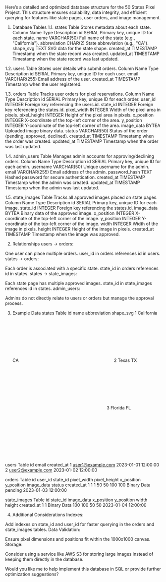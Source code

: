 Here’s a detailed and optimized database structure for the 50 States Pixel Project. This structure ensures scalability, data integrity, and efficient querying for features like state pages, user orders, and image management.

1. Database Tables
1.1. states Table
Stores metadata about each state.
Column Name
Type
Description
id
SERIAL
Primary key, unique ID for each state.
name
VARCHAR(50)
Full name of the state (e.g., "California").
abbreviation
CHAR(2)
State abbreviation (e.g., "CA").
shape_svg
TEXT
SVG data for the state shape.
created_at
TIMESTAMP
Timestamp when the state record was created.
updated_at
TIMESTAMP
Timestamp when the state record was last updated.


1.2. users Table
Stores user details who submit orders.
Column Name
Type
Description
id
SERIAL
Primary key, unique ID for each user.
email
VARCHAR(255)
Email address of the user.
created_at
TIMESTAMP
Timestamp when the user registered.


1.3. orders Table
Tracks user orders for pixel reservations.
Column Name
Type
Description
id
SERIAL
Primary key, unique ID for each order.
user_id
INTEGER
Foreign key referencing the users.id.
state_id
INTEGER
Foreign key referencing the states.id.
pixel_width
INTEGER
Width of the pixel area in pixels.
pixel_height
INTEGER
Height of the pixel area in pixels.
x_position
INTEGER
X-coordinate of the top-left corner of the area.
y_position
INTEGER
Y-coordinate of the top-left corner of the area.
image_data
BYTEA
Uploaded image binary data.
status
VARCHAR(50)
Status of the order (pending, approved, declined).
created_at
TIMESTAMP
Timestamp when the order was created.
updated_at
TIMESTAMP
Timestamp when the order was last updated.


1.4. admin_users Table
Manages admin accounts for approving/declining orders.
Column Name
Type
Description
id
SERIAL
Primary key, unique ID for each admin.
username
VARCHAR(50)
Unique username for the admin.
email
VARCHAR(255)
Email address of the admin.
password_hash
TEXT
Hashed password for secure authentication.
created_at
TIMESTAMP
Timestamp when the admin was created.
updated_at
TIMESTAMP
Timestamp when the admin was last updated.


1.5. state_images Table
Tracks all approved images placed on state pages.
Column Name
Type
Description
id
SERIAL
Primary key, unique ID for each image.
state_id
INTEGER
Foreign key referencing the states.id.
image_data
BYTEA
Binary data of the approved image.
x_position
INTEGER
X-coordinate of the top-left corner of the image.
y_position
INTEGER
Y-coordinate of the top-left corner of the image.
width
INTEGER
Width of the image in pixels.
height
INTEGER
Height of the image in pixels.
created_at
TIMESTAMP
Timestamp when the image was approved.


2. Relationships
users → orders:


One user can place multiple orders.
user_id in orders references id in users.
states → orders:


Each order is associated with a specific state.
state_id in orders references id in states.
states → state_images:


Each state page has multiple approved images.
state_id in state_images references id in states.
admin_users:


Admins do not directly relate to users or orders but manage the approval process.

3. Example Data
states Table
id
name
abbreviation
shape_svg
1
California
CA
<svg>...</svg>
2
Texas
TX
<svg>...</svg>
3
Florida
FL
<svg>...</svg>

users Table
id
email
created_at
1
user1@example.com
2023-01-01 12:00:00
2
user2@example.com
2023-01-02 12:00:00

orders Table
id
user_id
state_id
pixel_width
pixel_height
x_position
y_position
image_data
status
created_at
1
1
1
50
50
100
100
Binary Data
pending
2023-01-03 12:00:00

state_images Table
id
state_id
image_data
x_position
y_position
width
height
created_at
1
1
Binary Data
100
100
50
50
2023-01-04 12:00:00


4. Additional Considerations
Indexes:


Add indexes on state_id and user_id for faster querying in the orders and state_images tables.
Data Validation:


Ensure pixel dimensions and positions fit within the 1000x1000 canvas.
Storage:


Consider using a service like AWS S3 for storing large images instead of keeping them directly in the database.

Would you like me to help implement this database in SQL or provide further optimization suggestions?

